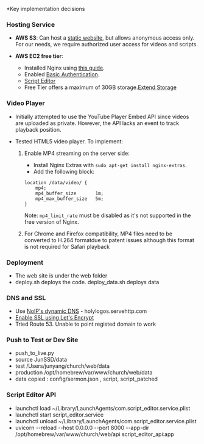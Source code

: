 *Key implementation decisions

### Hosting Service

- **AWS S3**: Can host a [static website](https://docs.aws.amazon.com/AmazonS3/latest/userguide/HostingWebsiteOnS3Setup.html), but allows anonymous access only. For our needs, we require authorized user access for videos and scripts.
  
- **AWS EC2 free tier**:
  - Installed Nginx using [this guide](https://www.digitalocean.com/community/tutorials/how-to-install-nginx-on-ubuntu-20-04).
  - Enabled [Basic Authentication](https://www.digitalocean.com/community/tutorials/how-to-set-up-password-authentication-with-nginx-on-ubuntu-22-04).
  - [Script Editor](http://ec2-3-17-77-104.us-east-2.compute.amazonaws.com)  
  - Free Tier offers a maximum of 30GB storage.[Extend Storage](https://docs.aws.amazon.com/ebs/latest/userguide/recognize-expanded-volume-linux.html) 

### Video Player

- Initially attempted to use the YouTube Player Embed API since videos are uploaded as private. However, the API lacks an event to track playback position.
  
- Tested HTML5 video player. To implement:
  1. Enable MP4 streaming on the server side:
     - Install Nginx Extras with `sudo apt-get install nginx-extras`.
     - Add the following block:
     ```nginx
     location /data/video/ {
         mp4;
         mp4_buffer_size       1m;
         mp4_max_buffer_size   5m;
     }
     ```
     Note: `mp4_limit_rate` must be disabled as it's not supported in the free version of Nginx.
  
  2. For Chrome and Firefox compatibility, MP4 files need to be converted to H.264 formatdue to patent issues although this format is not required for Safari playback 

### Deployment
- The web site is under the web folder
- deploy.sh deploys the code. deploy_data.sh deploys data

### DNS and SSL
- Use [NoIP's dynamic DNS](https://my.noip.com/) - holylogos.servehttp.com
- [Enable SSL using Let's Encrypt](https://www.digitalocean.com/community/tutorials/how-to-secure-nginx-with-let-s-encrypt-on-ubuntu-22-04) 
- Tried Route 53. Unable to point registed domain to work

### Push to Test or Dev Site
- push_to_live.py
- source JunSSD/data
- test /Users/junyang/church/web/data
- production /opt/homebrew/var/www/church/web/data
- data copied :  config/sermon.json , script, script_patched

### Script Editor API
- launchctl load ~/Library/LaunchAgents/com.script_editor.service.plist
- launchctl start script_editor.service
- launchctl unload ~/Library/LaunchAgents/com.script_editor.service.plist
- uvicorn --reload --host 0.0.0.0  --port 8000 --app-dir /opt/homebrew/var/www/church/web/api script_editor_api:app
